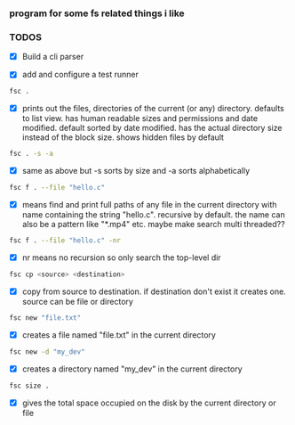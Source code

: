 ### program for some fs related things i like

### TODOS

- [x] Build a cli parser

- [x] add and configure a test runner

```sh
fsc .
```
- [x] prints out the files, directories of the current (or any) directory. defaults
to list view. has human readable sizes and permissions and date modified. default
sorted by date modified. has the actual directory size instead of the block size.
shows hidden files by default
```sh
fsc . -s -a
```
- [x] same as above but -s sorts by size and -a sorts alphabetically

```sh
fsc f . --file "hello.c"
```
- [x] means find and print full paths of any file in the current directory with name
containing the string "hello.c". recursive by default. the name can also be a 
pattern like "*.mp4" etc. maybe make search multi threaded??

```sh
fsc f . --file "hello.c" -nr
```
- [x] nr means no recursion so only search the top-level dir

```sh
fsc cp <source> <destination>
```
- [x] copy from source to destination. if destination don't exist it creates one.
source can be file or directory

```sh
fsc new "file.txt"
```
- [x] creates a file named "file.txt" in the current directory

```sh
fsc new -d "my_dev"
```
- [x] creates a directory named "my_dev" in the current directory

```sh
fsc size .
```
- [x] gives the total space occupied on the disk by the current directory or file